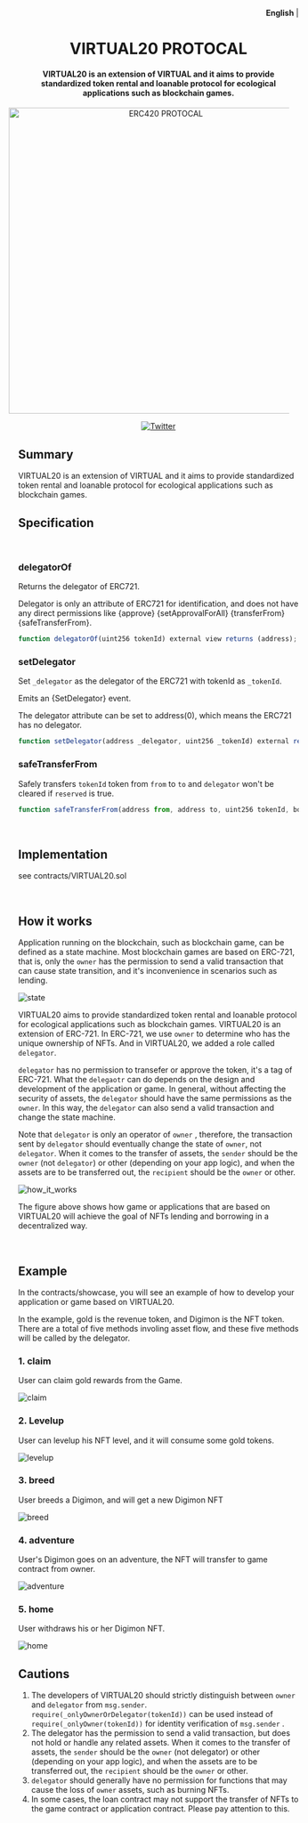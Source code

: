 
<p align="right">
   <strong>English</strong> |
</p>

<div align="center">

# VIRTUAL20 PROTOCAL
#### VIRTUAL20 is an extension of VIRTUAL and it aims to provide standardized token rental and loanable protocol for ecological applications such as blockchain games.

<img src="VIRTUAL.png" width="550px" alt="ERC420 PROTOCAL" style="margin-left:-35px">


[![Twitter](https://img.shields.io/twitter/url/https/twitter/follow/portkeyai?style=social&label=FollowVIRTUAL20)](https://x.com/HGDEXS)

</div>



## Summary
VIRTUAL20 is an extension of VIRTUAL and it aims to provide standardized token rental and loanable protocol for ecological applications such as blockchain games. 
<br/>

## Specification
<br/>

### delegatorOf

Returns the delegator of ERC721.

Delegator is only an attribute of ERC721 for identification, and does not have any direct permissions like {approve}  {setApprovalForAll}  {transferFrom}  {safeTransferFrom}.

``` js
function delegatorOf(uint256 tokenId) external view returns (address);
```

### setDelegator

Set `_delegator` as the delegator of the ERC721 with tokenId as `_tokenId`.

Emits an {SetDelegator} event.

The delegator attribute can be set to address(0), which means the ERC721 has no delegator.

``` js
function setDelegator(address _delegator, uint256 _tokenId) external returns (bool);
```

### safeTransferFrom

Safely transfers `tokenId` token from `from` to `to` and `delegator` won't be cleared if `reserved` is true.

``` js
function safeTransferFrom(address from, address to, uint256 tokenId, bool reserved) external;
```

<br/>

## Implementation

see contracts/VIRTUAL20.sol

<br/>

## How it works

Application running on the blockchain, such as blockchain game, can be defined as a state machine. Most blockchain games are based on ERC-721, that is, only the `owner` has the permission to send a valid transaction that can cause state transition, and it's inconvenience in scenarios such as lending.

![state](https://github.com/AFKDAO/ERC4610/blob/main/docs/state.png)

VIRTUAL20 aims to provide standardized token rental and loanable protocol for ecological applications such as blockchain games. VIRTUAL20 is an extension of ERC-721. In ERC-721, we use `owner` to determine who has the unique ownership of NFTs. And in VIRTUAL20, we added a role called `delegator`.

`delegator` has no permission to transefer or approve the token, it's a tag of ERC-721. What the `delegaotr` can do depends on the design and development of the application or game. In general, without affecting the security of assets, the `delegator` should have the same permissions as the `owner`. In this way, the `delegator` can also send a valid transaction and change the state machine.

Note that  `delegator` is only an operator of `owner` , therefore, the transaction sent by `delegator` should eventually change the state of `owner`, not `delegator`. When it comes to the transfer of assets, the `sender` should be the `owner` (not `delegator`) or other (depending on your app logic), and when the assets are to be transferred out, the `recipient` should be the `owner` or other. 

![how_it_works](https://github.com/AFKDAO/ERC4610/blob/main/docs/how_it_works.png)

The figure above shows how game or applications that are based on VIRTUAL20 will achieve the goal of NFTs lending and borrowing in a decentralized way. 

<br/>

## Example

In the contracts/showcase, you will see an example of how to develop your application or game based on VIRTUAL20. 

In the example, gold is the revenue token, and Digimon is the NFT token. There are a total of five methods involing asset flow, and these five methods will be called by the delegator.

### 1. claim

User can claim gold rewards from the Game. 

![claim](https://github.com/AFKDAO/ERC4610/blob/main/docs/claim.png)

### 2. Levelup

User can levelup his NFT level, and it will consume some gold tokens.

![levelup](https://github.com/AFKDAO/ERC4610/blob/main/docs/levelup.png)

### 3. breed

User breeds a Digimon, and will get a new Digimon NFT

![breed](https://github.com/AFKDAO/ERC4610/blob/main/docs/breed.png)

### 4. adventure

User's Digimon goes on an adventure, the NFT will transfer to game contract from owner.

![adventure](https://github.com/AFKDAO/ERC4610/blob/main/docs/adventure.png)

### 5. home

User withdraws his or her Digimon NFT.

![home](https://github.com/AFKDAO/ERC4610/blob/main/docs/home.png)

## Cautions

1. The developers of VIRTUAL20 should strictly distinguish between `owner` and `delegator` from `msg.sender`.  `require(_onlyOwnerOrDelegator(tokenId))` can be used instead of `require(_onlyOwner(tokenId))` for identity verification of `msg.sender` . 
2. The delegator has the permission to send a valid transaction, but does not hold or handle any related assets. When it comes to the transfer of assets, the `sender` should be the `owner` (not delegator) or other (depending on your app logic), and when the assets are to be transferred out, the `recipient` should be the `owner` or other.
3.  `delegator` should generally have no permission for functions that may cause the loss of `owner` assets, such as burning NFTs.
4. In some cases, the loan contract may not support the transfer of NFTs to the game contract or application contract. Please pay attention to this.

<br/>

